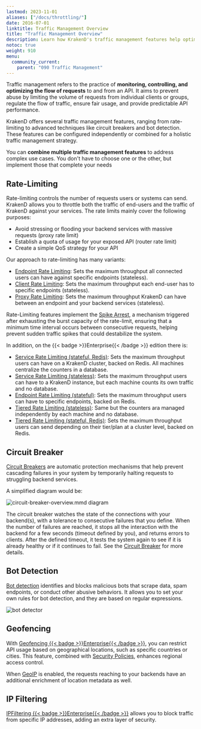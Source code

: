 ```yaml
---
lastmod: 2023-11-01
aliases: ["/docs/throttling/"]
date: 2016-07-01
linktitle: Traffic Management Overview
title: "Traffic Management Overview"
description: Learn how KrakenD's traffic management features help optimize your API's performance, prevent abuse, and ensure a seamless user experience.
notoc: true
weight: 910
menu:
  community_current:
    parent: "090 Traffic Management"
---
```

Traffic management refers to the practice of **monitoring, controlling, and optimizing the flow of requests** to and from an API. It aims to prevent abuse by limiting the volume of requests from individual clients or groups, regulate the flow of traffic, ensure fair usage, and provide predictable API performance.

KrakenD offers several traffic management features, ranging from rate-limiting to advanced techniques like circuit breakers and bot detection. These features can be configured independently or combined for a holistic traffic management strategy.

You can **combine multiple traffic management features** to address complex use cases. You don't have to choose one or the other, but implement those that complete your needs

## Rate-Limiting
Rate-limiting controls the number of requests users or systems can send. KrakenD allows you to throttle both the traffic of end-users and the traffic of KrakenD against your services. The rate limits mainly cover the following purposes:

- Avoid stressing or flooding your backend services with massive requests (proxy rate limit)
- Establish a quota of usage for your exposed API (router rate limit)
- Create a simple QoS strategy for your API

Our approach to rate-limiting has many variants:

  - [Endpoint Rate Limiting](/docs/endpoints/rate-limit/): Sets the maximum throughput all connected users can have against specific endpoints (stateless).
  - [Client Rate Limiting](/docs/endpoints/rate-limit/): Sets the maximum throughput each end-user has to specific endpoints (stateless).
  - [Proxy Rate Limiting](/docs/backends/rate-limit/): Sets the maximum throughput KrakenD can have between an endpoint and your backend services (stateless).

Rate-Limiting features implement the [Spike Arrest](/docs/throttling/spike-arrest/), a mechanism triggered after exhausting the burst capacity of the rate-limit, ensuring that a minimum time interval occurs between consecutive requests, helping prevent sudden traffic spikes that could destabilize the system.


In addition, on the {{< badge >}}Enterprise{{< /badge >}} edition there is:

- [Service Rate Limiting (stateful, Redis)](/docs/enterprise/throttling/global-rate-limit/): Sets the maximum throughput users can have on a KrakenD cluster, backed on Redis. All machines centralize the counters in a database.
- [Service Rate Limiting (stateless)](/docs/enterprise/service-settings/service-rate-limit/): Sets the maximum throughput users can have to a KrakenD instance, but each machine counts its own traffic and no database.
- [Endpoint Rate Limiting (stateful)](/docs/enterprise/throttling/endpoint-redis-rate-limit/): Sets the maximum throughput users can have to specific endpoints, backed on Redis.
- [Tiered Rate Limiting (stateless)](/docs/enterprise/service-settings/tiered-rate-limit/#stateless-tiered-rate-limit): Same but the counters ara managed independently by each machine and no database.
- [Tiered Rate Limiting (stateful, Redis)](/docs/enterprise/service-settings/tiered-rate-limit/#stateful-redis-backed-tiered-rate-limit): Sets the maximum throughput users can send depending on their tier/plan at a cluster level, backed on Redis.

## Circuit Breaker
[Circuit Breakers](/docs/backends/circuit-breaker/) are automatic protection mechanisms that help prevent cascading failures in your system by temporarily halting requests to struggling backend services.

A simplified diagram would be:

![circuit-breaker-overview.mmd diagram](/images/documentation/diagrams/circuit-breaker-overview.mmd.svg)

The circuit breaker watches the state of the connections with your backend(s), with a tolerance to consecutive failures that you define. When the number of failures are reached, it stops all the interaction with the backend for a few seconds (timeout defined by you), and returns errors to clients. After the defined timeout, it tests the system again to see if it is already healthy or if it continues to fail. See the [Circuit Breaker](/docs/backends/circuit-breaker/) for more details.

## Bot Detection
[Bot detection](/docs/throttling/botdetector/) identifies and blocks malicious bots that scrape data, spam endpoints, or conduct other abusive behaviors. It allows you to set your own rules for bot detection, and they are based on regular expressions.

![bot detector](/images/krakend-botdetector.png)

## Geofencing
With [Geofencing {{< badge >}}Enterprise{{< /badge >}}](/docs/enterprise/endpoints/geoip/), you can restrict API usage based on geographical locations, such as specific countries or cities. This feature, combined with [Security Policies](/docs/enterprise/security-policies/playbook/#user-is-from-a-specific-country), enhances regional access control.

When [GeoIP](/docs/enterprise/endpoints/geoip/) is enabled, the requests reaching to your backends have an additional enrichment of location metadata as well.

## IP Filtering
[IPFiltering {{< badge >}}Enterprise{{< /badge >}}](/docs/enterprise/throttling/ipfilter/) allows you to block traffic from specific IP addresses, adding an extra layer of security.
